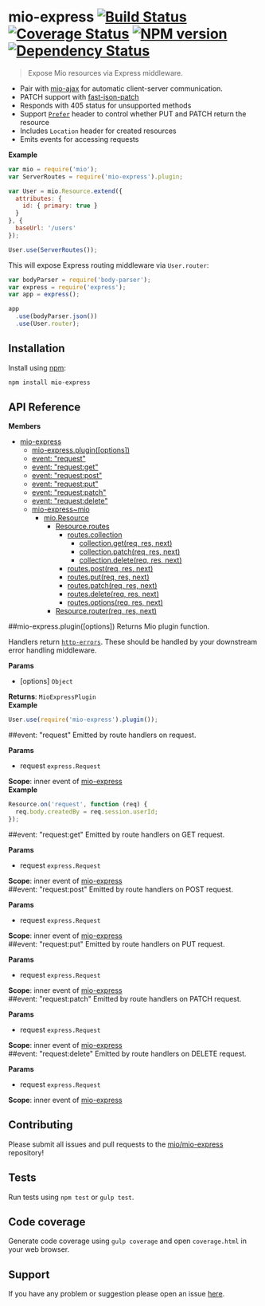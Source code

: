 # mio-express [![Build Status](http://img.shields.io/travis/mio/express.svg?style=flat)](http://travis-ci.org/mio/express) [![Coverage Status](https://img.shields.io/coveralls/mio/express.svg?style=flat)](https://coveralls.io/r/mio/express?branch=master) [![NPM version](http://img.shields.io/npm/v/mio-express.svg?style=flat)](https://www.npmjs.org/package/mio-express) [![Dependency Status](http://img.shields.io/david/mio/express.svg?style=flat)](https://david-dm.org/mio/express)

> Expose Mio resources via Express middleware.

- Pair with [mio-ajax](https://github.com/mio/ajax) for automatic
  client-server communication.
- PATCH support with
  [fast-json-patch](https://github.com/Starcounter-Jack/Fast-JSON-Patch)
- Responds with 405 status for unsupported methods
- Support [`Prefer`](http://tools.ietf.org/html/rfc7240#section-4.2)
  header to control whether PUT and PATCH return the resource
- Includes `Location` header for created resources
- Emits events for accessing requests

**Example**  
```javascript
var mio = require('mio');
var ServerRoutes = require('mio-express').plugin;

var User = mio.Resource.extend({
  attributes: {
    id: { primary: true }
  }
}, {
  baseUrl: '/users'
});

User.use(ServerRoutes());
```

This will expose Express routing middleware via `User.router`:

```javascript
var bodyParser = require('body-parser');
var express = require('express');
var app = express();

app
  .use(bodyParser.json())
  .use(User.router);
```

## Installation

Install using [npm](https://www.npmjs.org/):

```sh
npm install mio-express
```

## API Reference
**Members**

* [mio-express](#module_mio-express)
  * [mio-express.plugin([options])](#module_mio-express.plugin)
  * [event: "request"](#event_request)
  * [event: "request:get"](#module_mio-express..request_get)
  * [event: "request:post"](#module_mio-express..request_post)
  * [event: "request:put"](#module_mio-express..request_put)
  * [event: "request:patch"](#module_mio-express..request_patch)
  * [event: "request:delete"](#module_mio-express..request_delete)
  * [mio-express~mio](#external_mio)
    * [mio.Resource](#external_mio.Resource)
      * [Resource.routes](#external_mio.Resource.routes)
        * [routes.collection](#external_mio.Resource.routes.collection)
          * [collection.get(req, res, next)](#external_mio.Resource.routes.collection.get)
          * [collection.patch(req, res, next)](#external_mio.Resource.routes.collection.patch)
          * [collection.delete(req, res, next)](#external_mio.Resource.routes.collection.delete)
        * [routes.post(req, res, next)](#external_mio.Resource.routes.post)
        * [routes.put(req, res, next)](#external_mio.Resource.routes.put)
        * [routes.patch(req, res, next)](#external_mio.Resource.routes.patch)
        * [routes.delete(req, res, next)](#external_mio.Resource.routes.delete)
        * [routes.options(req, res, next)](#external_mio.Resource.routes.options)
      * [Resource.router(req, res, next)](#external_mio.Resource.router)

<a name="module_mio-express.plugin"></a>
##mio-express.plugin([options])
Returns Mio plugin function.

Handlers return [`http-errors`](https://github.com/jshttp/http-errors).
These should be handled by your downstream error handling middleware.

**Params**

- \[options\] `Object`  

**Returns**: `MioExpressPlugin`  
**Example**  
```javascript
User.use(require('mio-express').plugin());
```

<a name="event_request"></a>
##event: "request"
Emitted by route handlers on request.

**Params**

- request `express.Request`  

**Scope**: inner event of [mio-express](#module_mio-express)  
**Example**  
```javascript
Resource.on('request', function (req) {
  req.body.createdBy = req.session.userId;
});
```

<a name="module_mio-express..request_get"></a>
##event: "request:get"
Emitted by route handlers on GET request.

**Params**

- request `express.Request`  

**Scope**: inner event of [mio-express](#module_mio-express)  
<a name="module_mio-express..request_post"></a>
##event: "request:post"
Emitted by route handlers on POST request.

**Params**

- request `express.Request`  

**Scope**: inner event of [mio-express](#module_mio-express)  
<a name="module_mio-express..request_put"></a>
##event: "request:put"
Emitted by route handlers on PUT request.

**Params**

- request `express.Request`  

**Scope**: inner event of [mio-express](#module_mio-express)  
<a name="module_mio-express..request_patch"></a>
##event: "request:patch"
Emitted by route handlers on PATCH request.

**Params**

- request `express.Request`  

**Scope**: inner event of [mio-express](#module_mio-express)  
<a name="module_mio-express..request_delete"></a>
##event: "request:delete"
Emitted by route handlers on DELETE request.

**Params**

- request `express.Request`  

**Scope**: inner event of [mio-express](#module_mio-express)  


## Contributing

Please submit all issues and pull requests to the [mio/mio-express](http://github.com/mio/express) repository!

## Tests

Run tests using `npm test` or `gulp test`.

## Code coverage

Generate code coverage using `gulp coverage` and open `coverage.html` in your
web browser.

## Support

If you have any problem or suggestion please open an issue [here](https://github.com/mio/express/issues).
